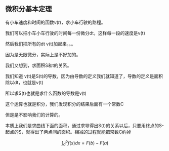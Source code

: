 ## 微积分基本定理

有小车速度和时间的函数$v(t)$，求小车行驶的路程。

我们可以把小车小车行驶的时间每一份微分dt，这样每一段的速度是v(t)

然后我们把所有的dt v(t)加起来。。。

因为是无限微分，实际上是不好加的。

我们又想到，求面积S和t的关系。

我们知道 v(t)是S(t)的导数，因为由导数的定义我们就知道了，导数的定义是面积除以dt，也就是v(t)

所以求S(t)也就是求什么函数的导数是v(t)

这个运算也就是积分，我们发现积分的结果后面有一个常数C

但是是不影响我们的计算的。

本质上我们是求曲线下面的面积，通过求导得出S(t)的关系以后，只要用终点的S-起点的S，就得出了两点间的面积。相减的过程就能把常数C约掉


$$
\int_a^b f(x)dx=F(b)-F(a)
$$

#### 
